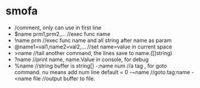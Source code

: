 # smofa
-  /comment, only can use in first line
-  $name  prm1,prm2,...  //exec func name
-  !name  prm          //exec func name and all string after name as param
-  @name1=val1,name2=val2,...  //set name=value in current space
- \>name        //tail another command, the lines save to name.([]string)
- \?name       //print name, name.Value in console, for debug
-  %name       //string buffer is string[]
-\:name num         //a tag , for goto command. nu means add num line default = 0
-\~name      //goto tag:name
-\<name file       //output buffer to file.

